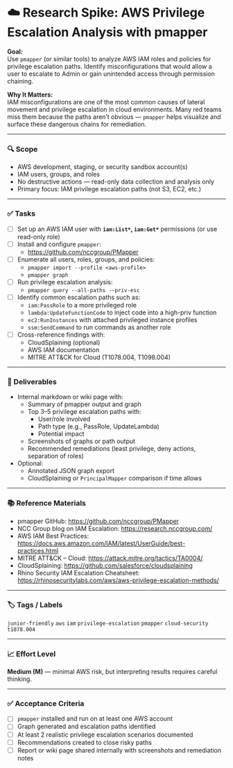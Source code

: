# ☁️ Research Spike: AWS Privilege Escalation Analysis with pmapper

**Goal:**  
Use `pmapper` (or similar tools) to analyze AWS IAM roles and policies for privilege escalation paths. Identify misconfigurations that would allow a user to escalate to Admin or gain unintended access through permission chaining.

**Why It Matters:**  
IAM misconfigurations are one of the most common causes of lateral movement and privilege escalation in cloud environments. Many red teams miss them because the paths aren’t obvious — `pmapper` helps visualize and surface these dangerous chains for remediation.

---

### 🔍 Scope
- AWS development, staging, or security sandbox account(s)
- IAM users, groups, and roles
- No destructive actions — read-only data collection and analysis only
- Primary focus: IAM privilege escalation paths (not S3, EC2, etc.)

---

### ✅ Tasks
- [ ] Set up an AWS IAM user with **`iam:List*`, `iam:Get*`** permissions (or use read-only role)
- [ ] Install and configure `pmapper`:
  - https://github.com/nccgroup/PMapper
- [ ] Enumerate all users, roles, groups, and policies:
  - `pmapper import --profile <aws-profile>`
  - `pmapper graph`
- [ ] Run privilege escalation analysis:
  - `pmapper query --all-paths --priv-esc`
- [ ] Identify common escalation paths such as:
  - `iam:PassRole` to a more privileged role
  - `lambda:UpdateFunctionCode` to inject code into a high-priv function
  - `ec2:RunInstances` with attached privileged instance profiles
  - `ssm:SendCommand` to run commands as another role
- [ ] Cross-reference findings with:
  - CloudSplaining (optional)
  - AWS IAM documentation
  - MITRE ATT&CK for Cloud (T1078.004, T1098.004)

---

### 🎯 Deliverables
- Internal markdown or wiki page with:
  - Summary of pmapper output and graph
  - Top 3–5 privilege escalation paths with:
    - User/role involved
    - Path type (e.g., PassRole, UpdateLambda)
    - Potential impact
  - Screenshots of graphs or path output
  - Recommended remediations (least privilege, deny actions, separation of roles)
- Optional:
  - Annotated JSON graph export
  - CloudSplaining or `PrincipalMapper` comparison if time allows

---

### 📚 Reference Materials
- pmapper GitHub: https://github.com/nccgroup/PMapper  
- NCC Group blog on IAM Escalation: https://research.nccgroup.com/  
- AWS IAM Best Practices: https://docs.aws.amazon.com/IAM/latest/UserGuide/best-practices.html  
- MITRE ATT&CK – Cloud: https://attack.mitre.org/tactics/TA0004/  
- CloudSplaining: https://github.com/salesforce/cloudsplaining  
- Rhino Security IAM Escalation Cheatsheet: https://rhinosecuritylabs.com/aws/aws-privilege-escalation-methods/

---

### 🏷️ Tags / Labels
`junior-friendly` `aws` `iam` `privilege-escalation` `pmapper` `cloud-security` `t1078.004`

---

### 📈 Effort Level
**Medium (M)** — minimal AWS risk, but interpreting results requires careful thinking.

---

### ✅ Acceptance Criteria
- [ ] `pmapper` installed and run on at least one AWS account
- [ ] Graph generated and escalation paths identified
- [ ] At least 2 realistic privilege escalation scenarios documented
- [ ] Recommendations created to close risky paths
- [ ] Report or wiki page shared internally with screenshots and remediation notes
